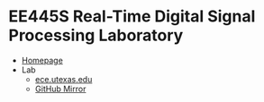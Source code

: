 # EE445S Real-Time Digital Signal Processing Laboratory

* [Homepage](http://users.ece.utexas.edu/~bevans/courses/realtime/)
* Lab
  *  [ece.utexas.edu](http://users.ece.utexas.edu/~bevans/courses/realtime/lectures/laboratory/stm32h735gdk/index.html)
  *  [GitHub Mirror](real-time-dsp.github.io/lab)

